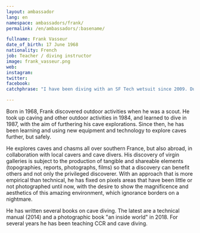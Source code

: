 ```yaml
---
layout: ambassador
lang: en
namespace: ambassadors/frank/
permalink: /en/ambassadors/:basename/

fullname: Frank Vasseur
date_of_birth: 17 June 1968
nationality: French
job: Teacher / diving instructor
image: frank_vasseur.png
web: 
instagram:
twitter:
facebook: 
catchphrase: "I have been diving with an SF Tech wetsuit since 2009. Durable, comfortable, reliable, it remains the best wetsuit I've ever used for technical diving and cave diving."

---
```

Born in 1968, Frank discovered outdoor activities when he was a scout. He took up caving and other outdoor activities in 1984, and learned to dive in 1987, with the aim of furthering his cave explorations. Since then, he has been learning and using new equipment and technology to explore caves further, but safely.

He explores caves and chasms all over southern France, but also abroad, in collaboration with local cavers and cave divers. His discovery of virgin galleries is subject to the production of tangible and shareable elements (topographies, reports, photographs, films) so that a discovery can benefit others and not only the privileged discoverer. With an approach that is more empirical than technical, he has fixed on pixels areas that have been little or not photographed until now, with the desire to show the magnificence and aesthetics of this amazing environment, which ignorance borders on a nightmare.

He has written several books on cave diving. The latest are a technical manual (2014) and a photographic book "an inside world" in 2018.
For several years he has been teaching CCR and cave diving.